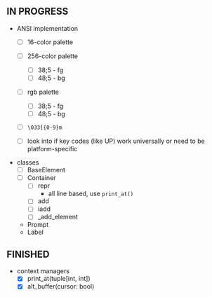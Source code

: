IN PROGRESS
-----------

* ANSI implementation
    - [ ] 16-color palette
    - [ ] 256-color palette
        + [ ] 38;5 - fg
        + [ ] 48;5 - bg

    - [ ] rgb palette
        + [ ] 38;5 - fg
        + [ ] 48;5 - bg

    - [ ] `\033[{0-9}m`
    - [ ] look into if key codes (like UP) work universally or need to be platform-specific


* classes
    - [ ] BaseElement
    - [ ] Container
        + [ ] repr
            * all line based, use `print_at()`
        + [ ] add
        + [ ] iadd
        + [ ] \_add_element

    -  Prompt
    -  Label

FINISHED
--------

* context managers
    - [x] print_at(tuple[int, int])
    - [x] alt_buffer(cursor: bool)
